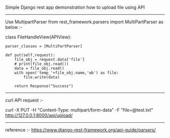 Simple Django rest app demonstration how to upload file using API

----------------------------------------------------------------------------------------------------------------------

Use MultipartParser from rest_framework.parsers import MultiPartParser as below :-


class FileHandleView(APIView):

    parser_classes = [MultiPartParser]

    def put(self,request):
        file_obj = request.data['file']
        # print(file_obj.read())
        data = file_obj.read()
        with open('temp_'+file_obj.name,'wb') as file:
            file.write(data)

        return Response("Success")


----------------------------------------------------------------------------------------------------------------------

curl API request :-

curl -X PUT -H "Content-Type: multipart/form-data"  -F "file=@test.txt" http://127.0.0.1:8000/api/upload/
 
----------------------------------------------------------------------------------------------------------------------

reference :-  https://www.django-rest-framework.org/api-guide/parsers/
